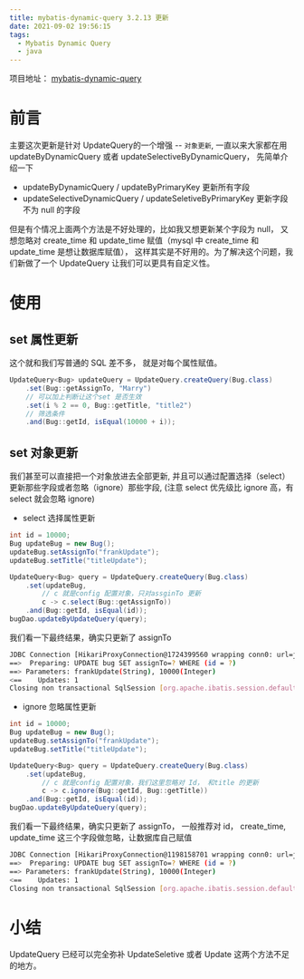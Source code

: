 ```yaml
---
title: mybatis-dynamic-query 3.2.13 更新
date: 2021-09-02 19:56:15
tags:
  - Mybatis Dynamic Query
  - java
---
```


项目地址： [mybatis-dynamic-query](https://github.com/wz2cool/mybatis-dynamic-query)

# 前言

主要这次更新是针对 UpdateQuery的一个增强 -- `对象更新`, 一直以来大家都在用 updateByDynamicQuery 或者 updateSelectiveByDynamicQuery， 先简单介绍一下

- updateByDynamicQuery / updateByPrimaryKey 更新所有字段
- updateSelectiveDynamicQuery / updateSeletiveByPrimaryKey 更新字段不为 null 的字段

但是有个情况上面两个方法是不好处理的，比如我又想更新某个字段为 null， 又想忽略对 create_time 和 update_time 赋值（mysql 中 create_time 和 update_time 是想让数据库赋值）， 这样其实是不好用的。为了解决这个问题，我们新做了一个 UpdateQuery 让我们可以更具有自定义性。

# 使用

## set 属性更新

这个就和我们写普通的 SQL 差不多， 就是对每个属性赋值。

```java
UpdateQuery<Bug> updateQuery = UpdateQuery.createQuery(Bug.class)
    .set(Bug::getAssignTo, "Marry")
    // 可以加上判断让这个set 是否生效
    .set(i % 2 == 0, Bug::getTitle, "title2")
    // 筛选条件
    .and(Bug::getId, isEqual(10000 + i));

```

## set 对象更新

我们甚至可以直接把一个对象放进去全部更新, 并且可以通过配置选择（select）更新那些字段或者忽略（ignore）那些字段, (注意 select 优先级比 ignore 高，有 select 就会忽略 ignore)

- select 选择属性更新

```java
int id = 10000;
Bug updateBug = new Bug();
updateBug.setAssignTo("frankUpdate");
updateBug.setTitle("titleUpdate");

UpdateQuery<Bug> query = UpdateQuery.createQuery(Bug.class)
    .set(updateBug,
        // c 就是config 配置对象，只对assginTo 更新
        c -> c.select(Bug::getAssignTo))
    .and(Bug::getId, isEqual(id));
bugDao.updateByUpdateQuery(query);
```

我们看一下最终结果，确实只更新了 assignTo

```bash
JDBC Connection [HikariProxyConnection@1724399560 wrapping conn0: url=jdbc:h2:mem:default user=SA] will not be managed by Spring
==>  Preparing: UPDATE bug SET assignTo=? WHERE (id = ?)
==> Parameters: frankUpdate(String), 10000(Integer)
<==    Updates: 1
Closing non transactional SqlSession [org.apache.ibatis.session.defaults.DefaultSqlSession@5e268ce6]
```

- ignore 忽略属性更新

```java
int id = 10000;
Bug updateBug = new Bug();
updateBug.setAssignTo("frankUpdate");
updateBug.setTitle("titleUpdate");

UpdateQuery<Bug> query = UpdateQuery.createQuery(Bug.class)
    .set(updateBug,
        // c 就是config 配置对象，我们这里忽略对 Id， 和title 的更新
        c -> c.ignore(Bug::getId, Bug::getTitle))
    .and(Bug::getId, isEqual(id));
bugDao.updateByUpdateQuery(query);
```

我们看一下最终结果，确实只更新了 assignTo， 一般推荐对 id， create_time, update_time 这三个字段做忽略，让数据库自己赋值

```bash
JDBC Connection [HikariProxyConnection@1198158701 wrapping conn0: url=jdbc:h2:mem:default user=SA] will not be managed by Spring
==>  Preparing: UPDATE bug SET assignTo=? WHERE (id = ?)
==> Parameters: frankUpdate(String), 10000(Integer)
<==    Updates: 1
Closing non transactional SqlSession [org.apache.ibatis.session.defaults.DefaultSqlSession@2b4786dd]
```

# 小结

UpdateQuery 已经可以完全弥补 UpdateSeletive 或者 Update 这两个方法不足的地方。
